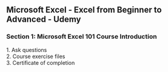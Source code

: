 <h2>Microsoft Excel - Excel from Beginner to Advanced - Udemy</h2>
<h3>Section 1: Microsoft Excel 101 Course Introduction</h3>
1. Ask questions<br>
2. Course exercise files<br>
3. Certificate of completion<br>
